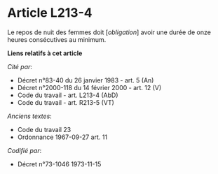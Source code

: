 # Article L213-4

Le repos de nuit des femmes doit [*obligation*] avoir une durée de onze heures consécutives au minimum.

**Liens relatifs à cet article**

_Cité par_:

  - Décret n°83-40 du 26 janvier 1983 - art. 5 (An)
  - Décret n°2000-118 du 14 février 2000 - art. 12 (V)
  - Code du travail - art. L213-4 (AbD)
  - Code du travail - art. R213-5 (VT)

_Anciens textes_:

  - Code du travail 23
  - Ordonnance 1967-09-27 art. 11

_Codifié par_:

  - Décret n°73-1046 1973-11-15
